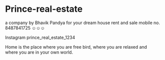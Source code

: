 # Prince-real-estate

a company by Bhavik Pandya
for your dream house
rent and sale
mobile no.
8487841725 ☺☺☺


Instagram prince_real_estate_1234

Home is the place where you are free bird, where you are relaxed and where you are in your own world.
